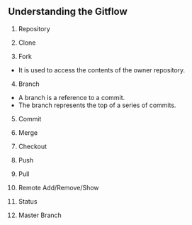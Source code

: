 ## Understanding the Gitflow


1. Repository


2. Clone


3. Fork  
* It is used to access the contents of the owner repository.



4. Branch
* A branch is a reference to a commit. 
* The branch represents the top of a series of commits.


5. Commit


6. Merge


7. Checkout


8. Push


9. Pull


10. Remote Add/Remove/Show


11. Status


12. Master Branch

